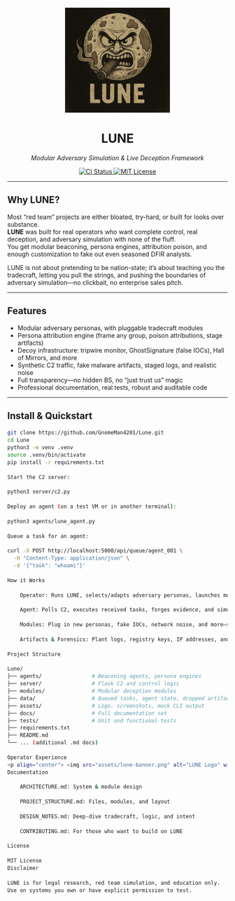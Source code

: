 <p align="center">
  <img src="assets/lune-banner.png" alt="LUNE Logo" width="240">
</p>

<h1 align="center">LUNE</h1>
<p align="center"><em>Modular Adversary Simulation & Live Deception Framework</em></p>

<p align="center">
  <a href="https://github.com/GnomeMan4201/Lune/actions/workflows/ci.yml">
    <img src="https://github.com/GnomeMan4201/Lune/actions/workflows/ci.yml/badge.svg" alt="CI Status">
  </a>
  <a href="https://github.com/GnomeMan4201/Lune/blob/main/LICENSE">
    <img src="https://img.shields.io/badge/license-MIT-blue.svg" alt="MIT License">
  </a>
</p>

---

## Why LUNE?

Most “red team” projects are either bloated, try-hard, or built for looks over substance.  
**LUNE** was built for real operators who want complete control, real deception, and adversary simulation with none of the fluff.  
You get modular beaconing, persona engines, attribution poison, and enough customization to fake out even seasoned DFIR analysts.

LUNE is not about pretending to be nation-state; it’s about teaching you the tradecraft, letting you pull the strings, and pushing the boundaries of adversary simulation—no clickbait, no enterprise sales pitch.

---

## Features

- Modular adversary personas, with pluggable tradecraft modules
- Persona attribution engine (frame any group, poison attributions, stage artifacts)
- Decoy infrastructure: tripwire monitor, GhostSignature (false IOCs), Hall of Mirrors, and more
- Synthetic C2 traffic, fake malware artifacts, staged logs, and realistic noise
- Full transparency—no hidden BS, no “just trust us” magic
- Professional documentation, real tests, robust and auditable code

---

## Install & Quickstart

```bash
git clone https://github.com/GnomeMan4201/Lune.git
cd Lune
python3 -m venv .venv
source .venv/bin/activate
pip install -r requirements.txt

Start the C2 server:

python3 server/c2.py

Deploy an agent (on a test VM or in another terminal):

python3 agents/lune_agent.py

Queue a task for an agent:

curl -X POST http://localhost:5000/api/queue/agent_001 \
  -H "Content-Type: application/json" \
  -d '{"task": "whoami"}'

How it Works

    Operator: Runs LUNE, selects/adapts adversary personas, launches modules, and stages deception artifacts.

    Agent: Polls C2, executes received tasks, forges evidence, and simulates attacker activity.

    Modules: Plug in new personas, fake IOCs, network noise, and more—swap/extend without hacking core logic.

    Artifacts & Forensics: Plant logs, registry keys, IP addresses, and more to poison blue team investigations.

Project Structure

Lune/
├── agents/                # Beaconing agents, persona engines
├── server/                # Flask C2 and control logic
├── modules/               # Modular deception modules
├── data/                  # Queued tasks, agent state, dropped artifacts
├── assets/                # Logo, screenshots, mock CLI output
├── docs/                  # Full documentation set
├── tests/                 # Unit and functional tests
├── requirements.txt
├── README.md
└── ... (additional .md docs)

Operator Experience
<p align="center"> <img src="assets/lune-banner.png" alt="LUNE Logo" width="320"/> </p> <table> <tr> <td><img src="assets/screenshot_menu_alt.png" alt="Menu" width="400"/></td> <td><img src="assets/screenshot_persona_engine.png" alt="Persona Engine" width="400"/></td> </tr> <tr> <td><img src="assets/screenshot_hallofmirrors.png" alt="Hall of Mirrors" width="400"/></td> <td><img src="assets/screenshot_ghostsignature.png" alt="GhostSignature" width="400"/></td> </tr> <tr> <td><img src="assets/screenshot_tripwire.png" alt="Tripwire Monitor" width="400"/></td> <td><img src="assets/screenshot_blacknoise.png" alt="BlackNoise" width="400"/></td> </tr> <tr> <td colspan="2" align="center"><img src="assets/screenshot_lootwatcher.png" alt="Loot Watcher" width="400"/></td> </tr> </table>
Documentation

    ARCHITECTURE.md: System & module design

    PROJECT_STRUCTURE.md: Files, modules, and layout

    DESIGN_NOTES.md: Deep-dive tradecraft, logic, and intent

    CONTRIBUTING.md: For those who want to build on LUNE

License

MIT License
Disclaimer

LUNE is for legal research, red team simulation, and education only.
Use on systems you own or have explicit permission to test.
